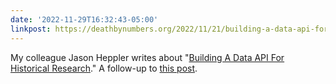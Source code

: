 ```yaml
---
date: '2022-11-29T16:32:43-05:00'
linkpost: https://deathbynumbers.org/2022/11/21/building-a-data-api-for-historical-research/
---
```


My colleague Jason Heppler writes about "[Building A Data API For Historical Research](https://deathbynumbers.org/2022/11/21/building-a-data-api-for-historical-research/)." A follow-up to [this post](https://rrchnm.org/news/rrchnms-custom-api-for-data-driven-projects/).
